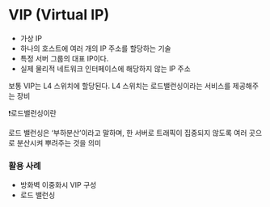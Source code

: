 # VIP (Virtual IP)

- 가상 IP
- 하나의 호스트에 여러 개의 IP 주소를 할당하는 기술
- 특정 서버 그룹의 대표 IP이다.
- 실제 물리적 네트워크 인터페이스에 해당하지 않는 IP 주소

보통 VIP는 L4 스위치에 할당된다. L4 스위치는 로드밸런싱이라는 서비스를 제공해주는 장비

❗로드밸런싱이란

로드 밸런싱은 ‘부하분산’이라고 말하며, 한 서버로 트래픽이 집중되지 않도록 여러 곳으로 분산시켜 뿌려주는 것을 의미

### 활용 사례

- 방화벽 이중화시 VIP 구성
- 로드 밸런싱
